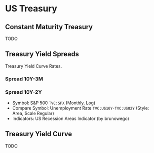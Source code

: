 # US Treasury

## Constant Maturity Treasury

TODO

## Treasury Yield Spreads

Treasury Yield Curve Rates.

### Spread 10Y-3M

### Spread 10Y-2Y

- Symbol: S&P 500 `TVC:SPX` (Monthly, Log)
- Compare Symbol: Unemployment Rate `TVC:US10Y-TVC:US02Y` (Style: Area, Scale Regular)
- Indicators: US Recession Areas Indicator (by brunowego)

## Treasury Yield Curve

TODO
